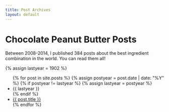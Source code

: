 ```yaml
---
title: Post Archives
layout: default
---
```

<h1>Chocolate Peanut Butter Posts</h1>
<p>Between 2008-2014, I published 384 posts about the best ingredient combination in the world. You can read them all!</p>

{% assign lastyear = 1902  %}
<ul class="postlist">
  {% for post in site.posts %}
  	{% assign postyear = post.date | date: "%Y"  %}
  	{% if postyear != lastyear %}
  		{% assign lastyear = postyear  %}	
  		<li class="archive-year">{{ lastyear }}</li>
  	{% endif %}
    <li>
      <a href="{{ post.url }}">{{ post.title }}</a>
    </li>
  {% endfor %}
</ul>